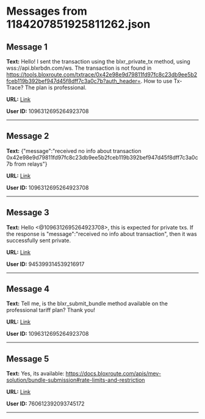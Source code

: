 # Messages from 1184207851925811262.json

## Message 1

**Text:** Hello! I sent the transaction using the blxr_private_tx method, using wss://api.blxrbdn.com/ws. The transaction is not found in https://tools.bloxroute.com/txtrace/0x42e98e9d79811fd97fc8c23db9ee5b2fceb119b392bef947d45f8dff7c3a0c7b?auth_header=. How to use Tx-Trace? The plan is professional.

**URL:** [Link](https://discord.com/channels/638409433860407300/638411171233398824/1184207851925811262)

**User ID:** 1096312695264923708

---

## Message 2

**Text:** {"message":"received no info about transaction 0x42e98e9d79811fd97fc8c23db9ee5b2fceb119b392bef947d45f8dff7c3a0c7b from relays"}

**URL:** [Link](https://discord.com/channels/638409433860407300/638411171233398824/1184207931990868038)

**User ID:** 1096312695264923708

---

## Message 3

**Text:** Hello <@1096312695264923708>, this is expected for private txs. If the response is "message":"received no info about transaction", then it was successfully sent private.

**URL:** [Link](https://discord.com/channels/638409433860407300/638411171233398824/1184208515229831198)

**User ID:** 945399314539216917

---

## Message 4

**Text:** Tell me, is the blxr_submit_bundle method available on the professional tariff plan? Thank you!

**URL:** [Link](https://discord.com/channels/638409433860407300/638411171233398824/1184213244244656158)

**User ID:** 1096312695264923708

---

## Message 5

**Text:** Yes, its available: https://docs.bloxroute.com/apis/mev-solution/bundle-submission#rate-limits-and-restriction

**URL:** [Link](https://discord.com/channels/638409433860407300/638411171233398824/1184216172569301105)

**User ID:** 760612392093745172

---

